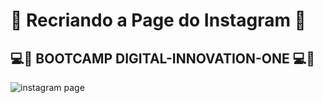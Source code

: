 
# 🚀 Recriando a Page do Instagram 🚀 

 ##   💻📓 BOOTCAMP DIGITAL-INNOVATION-ONE 💻📓

![instagram page](https://user-images.githubusercontent.com/76880150/113731220-fb640e80-96ce-11eb-8727-4443e30599e6.png)
